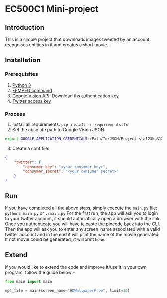 # EC500C1 Mini-project

## Introduction

This is a simple project that downloads images tweeted by an account, recognises entities in it and creates a short movie.

## Installation

### Prerequisites

1. [Python 3](https://www.python.org/download/releases/3.0/)
2. [FFMPEG command](http://ffmpeg.org)
3. [Google Vision API](https://cloud.google.com/vision/docs/reference/libraries?authuser=1#setting_up_authentication): Download ths authentication key
4. [Twitter access key](https://apps.twitter.com)

### Process

1. Install all requirements: `pip install -r requirements.txt`
2. Set the absolute path to Google Vision JSON:
```bash
export GOOGLE_APPLICATION_CREDENTIALS=/Path/To/JSON/Project-sla123kn31231.json
```

3. Create a conf file:
```json
{
    "twitter": {
        "consumer_key": "<your consumer key>",
        "consumer_secret": "<your consumer secret>"
    }
}
```

## Run

If you have completed all the above steps, simply execute the `main.py` file: `python3 main.py` or `./main.py`
For the first run, the app will ask you to login to your twitter account, it should automatically open a browser with the link. Once you authenticate you will have to paste the pincode back into the CLI.
Then the app will ask you to enter any screen_name associated with a valid twitter account and in the end it will print the name of the movie generated. If not movie could be generated, it will print `None`.

## Extend

If you would like to extend the code and improve it/use it in your own program, follow the guide below:-

```python
from main import main

mp4_file = main(screen_name="HDWallpaperFree", limit=10)

```
